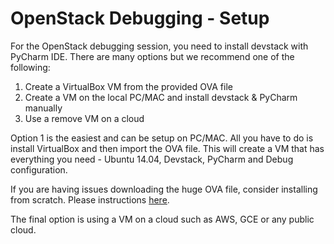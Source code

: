 # OpenStack Debugging - Setup

For the OpenStack debugging session, you need to install devstack with PyCharm IDE. There are many options but we recommend one of the following:

1. Create a VirtualBox VM from the provided OVA file
2. Create a VM on the local PC/MAC and install devstack & PyCharm manually
3. Use a remove VM on a cloud

Option 1 is the easiest and can be setup on PC/MAC. All you have to do is install VirtualBox and then import the OVA file. This will create a VM that has everything you need - Ubuntu 14.04, Devstack, PyCharm and Debug configuration.

If you are having issues downloading the huge OVA file, consider installing from scratch. Please instructions [here](http://wiringtheplanet.blogspot.com/2016/09/installing-devstack-and-pycharm-for.html?view=classic).

The final option is using a VM on a cloud such as AWS, GCE or any public cloud.


